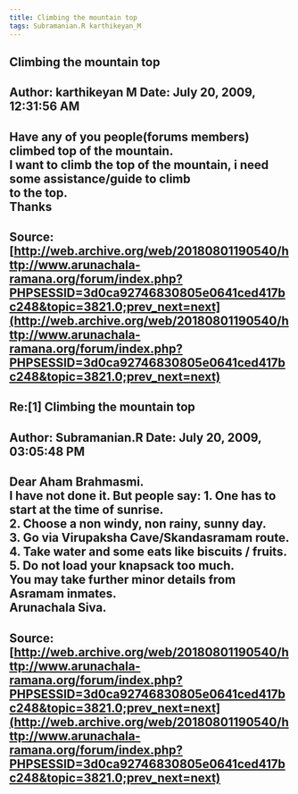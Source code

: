 ```yaml
--- 
title: Climbing the mountain top   
tags: Subramanian.R karthikeyan_M  
---  
```

## Climbing the mountain top  
Author: karthikeyan M       Date: July 20, 2009, 12:31:56 AM  
---  
Have any of you people(forums members) climbed top of the mountain.   
I want to climb the top of the mountain, i need some assistance/guide to climb  
to the top.   
Thanks
 ---  
Source:[http://web.archive.org/web/20180801190540/http://www.arunachala-ramana.org/forum/index.php?PHPSESSID=3d0ca92746830805e0641ced417bc248&topic=3821.0;prev_next=next](http://web.archive.org/web/20180801190540/http://www.arunachala-ramana.org/forum/index.php?PHPSESSID=3d0ca92746830805e0641ced417bc248&topic=3821.0;prev_next=next)   
---  

## Re:[1] Climbing the mountain top  
Author: Subramanian.R       Date: July 20, 2009, 03:05:48 PM  
---  
Dear Aham Brahmasmi.   
I have not done it. But people say: 1\. One has to start at the time of sunrise.   
2\. Choose a non windy, non rainy, sunny day.   
3\. Go via Virupaksha Cave/Skandasramam route.   
4\. Take water and some eats like biscuits / fruits.   
5\. Do not load your knapsack too much.   
You may take further minor details from Asramam inmates.   
Arunachala Siva.
 ---  
Source:[http://web.archive.org/web/20180801190540/http://www.arunachala-ramana.org/forum/index.php?PHPSESSID=3d0ca92746830805e0641ced417bc248&topic=3821.0;prev_next=next](http://web.archive.org/web/20180801190540/http://www.arunachala-ramana.org/forum/index.php?PHPSESSID=3d0ca92746830805e0641ced417bc248&topic=3821.0;prev_next=next)   
---  


